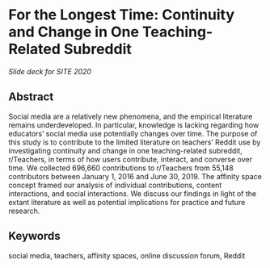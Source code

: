 # For the Longest Time: Continuity and Change in One Teaching-Related Subreddit

*Slide deck for SITE 2020*

## Abstract

Social media are a relatively new phenomena, and the empirical literature remains underdeveloped. In particular, knowledge is lacking regarding how educators’ social media use potentially changes over time. The purpose of this study is to contribute to the limited literature on teachers’ Reddit use by investigating continuity and change in one teaching-related subreddit, r/Teachers, in terms of how users contribute, interact, and converse over time. We collected 696,660 contributions to r/Teachers from 55,148 contributors between January 1, 2016 and June 30, 2019. The affinity space concept framed our analysis of individual contributions, content interactions, and social interactions. We discuss our findings in light of the extant literature as well as potential implications for practice and future research.

## Keywords

social media, teachers, affinity spaces, online discussion forum, Reddit